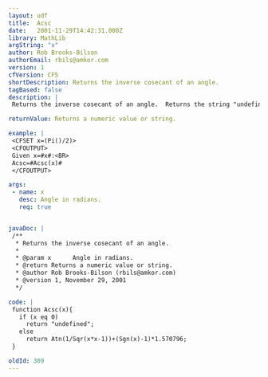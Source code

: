```yaml
---
layout: udf
title:  Acsc
date:   2001-11-29T14:42:31.000Z
library: MathLib
argString: "x"
author: Rob Brooks-Bilson
authorEmail: rbils@amkor.com
version: 1
cfVersion: CF5
shortDescription: Returns the inverse cosecant of an angle.
tagBased: false
description: |
 Returns the inverse cosecant of an angle.  Returns the string "undefined" if zero (0) is passed.  All angles are expressed in radians.

returnValue: Returns a numeric value or string.

example: |
 <CFSET x=(Pi()/2)>
 <CFOUTPUT>
 Given x=#x#:<BR>
 Acsc=#Acsc(x)#
 </CFOUTPUT>

args:
 - name: x
   desc: Angle in radians.
   req: true


javaDoc: |
 /**
  * Returns the inverse cosecant of an angle.
  * 
  * @param x      Angle in radians. 
  * @return Returns a numeric value or string. 
  * @author Rob Brooks-Bilson (rbils@amkor.com) 
  * @version 1, November 29, 2001 
  */

code: |
 function Acsc(x){
   if (x eq 0)
     return "undefined";
   else
     return Atn(1/Sqr(x*x-1))+(Sgn(x)-1)*1.570796;
 }

oldId: 309
---
```


